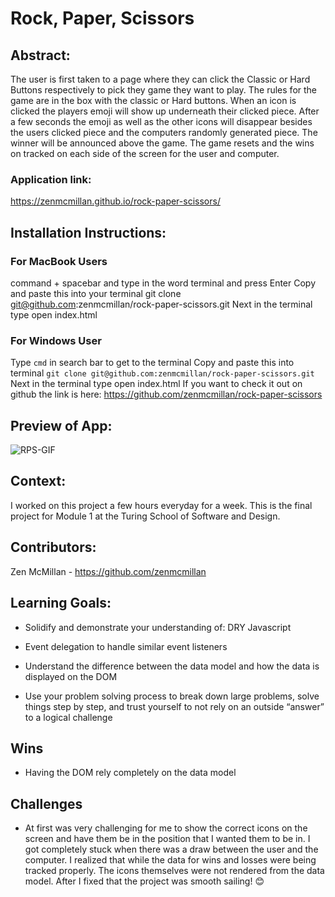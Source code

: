 # Rock, Paper, Scissors

## Abstract: 

The user is first taken to a page where they can click the Classic or Hard Buttons respectively to pick they game they want to play. The rules for the game are in the box with the classic or Hard buttons. When an icon is clicked the players emoji will show up underneath their clicked piece.   After a few seconds the emoji as well as the other icons will disappear besides the users clicked piece and the computers randomly generated piece. The winner will be announced above the game. The game resets and the wins on tracked on each side of the screen for the user and computer.

### Application link:

<https://zenmcmillan.github.io/rock-paper-scissors/>

## Installation Instructions:

### For MacBook Users

command + spacebar and type in the word terminal and press Enter
Copy and paste this into your terminal git clone git@github.com:zenmcmillan/rock-paper-scissors.git
Next in the terminal type open index.html

### For Windows User

Type `cmd` in search bar to get to the terminal
Copy and paste this into terminal `git clone git@github.com:zenmcmillan/rock-paper-scissors.git`
Next in the terminal type open index.html
If you want to check it out on github the link is here: https://github.com/zenmcmillan/rock-paper-scissors

## Preview of App:

![RPS-GIF](https://github.com/zenmcmillan/rock-paper-scissors/assets/121205752/de6c613b-6e82-4ef9-a054-4f5aa0b8beac)

## Context:

I worked on this project a few hours everyday for a week. This is the final project for Module 1 at the Turing School of Software and Design.

## Contributors:

Zen McMillan - https://github.com/zenmcmillan

## Learning Goals:

* Solidify and demonstrate your understanding of: DRY Javascript

* Event delegation to handle similar event listeners

* Understand the difference between the data model    and how the data is displayed on the DOM

* Use your problem solving process to break down large problems, solve things step by step, and trust yourself to not rely on an outside “answer” to a logical challenge

## Wins

* Having the DOM rely completely on the data model

## Challenges

* At first was very challenging for me to show the correct icons on the screen and have them be in the position that I wanted them to be in. I got completely stuck when there was a draw between the user and the computer. I realized that while the data for wins and losses were being tracked properly. The icons themselves were not rendered from the data model. After I fixed that the project was smooth sailing! 😊
